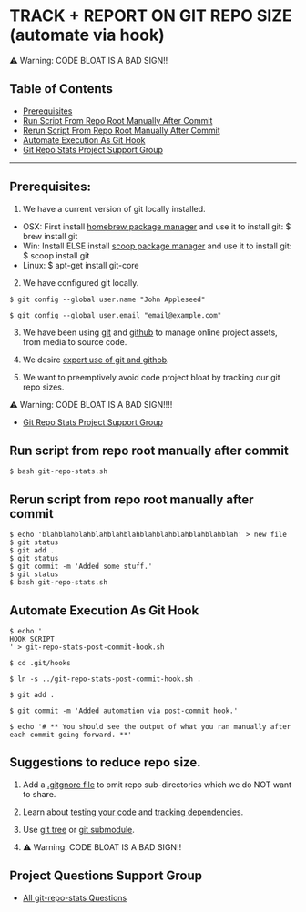 # TRACK + REPORT ON GIT REPO SIZE (automate via hook)

⚠️  Warning: CODE BLOAT IS A BAD SIGN!!

## Table of Contents

- [Prerequisites](#prerequisites)
- [Run Script From Repo Root Manually After Commit](#run-script-from-repo-root-manually-after-commit)
- [Rerun Script From Repo Root Manually After Commit](#rerun-script-from-repo-root-manually-after-commit)
- [Automate Execution As Git Hook](#automate-execution-as-git-hook)
- [Git Repo Stats Project Support Group](#project-questions-support-group)

---

## Prerequisites:

1. We have a current version of git locally installed.

  - OSX:  First install [homebrew package manager](http://brew.sh) and use it to install git: $ brew install git
  - Win: Install []() ELSE install [scoop package manager](http://scoop.sh) and use it to install git: $ scoop install git
  - Linux: $ apt-get install git-core

2. We have configured git locally.

```
$ git config --global user.name "John Appleseed"

$ git config --global user.email "email@example.com"
```

3. We have been using [git](https://git-scm.com/book/en/v2/Getting-Started-About-Version-Control) and [github](http://www.github.com) to manage online project assets, from media to source code.

4. We desire [expert use of git and githob](http://gitready.com/).

5. We want to preemptively avoid code project bloat by tracking our git repo sizes.

⚠️  Warning: CODE BLOAT IS A BAD SIGN!!!!

- [Git Repo Stats Project Support Group](#project-questions-support-group)

## Run script from repo root manually after commit

```
$ bash git-repo-stats.sh
```

## Rerun script from repo root manually after commit

```
$ echo 'blahblahblahblahblahblahblahblahblahblahblahblah' > new file
$ git status
$ git add .
$ git status
$ git commit -m 'Added some stuff.'
$ git status
$ bash git-repo-stats.sh
```

## Automate Execution As Git Hook

```
$ echo '
HOOK SCRIPT
' > git-repo-stats-post-commit-hook.sh

$ cd .git/hooks

$ ln -s ../git-repo-stats-post-commit-hook.sh .

$ git add .

$ git commit -m 'Added automation via post-commit hook.'

$ echo '# ** You should see the output of what you ran manually after each commit going forward. **'
```

## Suggestions to reduce repo size.

1. Add a [.gitgnore file](https://www.atlassian.com/git/tutorials/gitignore) to omit repo sub-directories which we do NOT want to share.

2. Learn about [testing your code](https://stackoverflow.com/questions/3053521/testing-your-code-before-releasing-to-qa) and [tracking dependencies](https://www.ibm.com/developerworks/rational/library/tracking-dependencies-between-requirements-artifacts/index.html).

3. Use [git tree](https://git-scm.com/docs/git-ls-tree) or [git submodule](https://www.atlassian.com/blog/git/git-submodules-workflows-tips).

4. ⚠️  Warning: CODE BLOAT IS A BAD SIGN!!

## Project Questions Support Group

- [All git-repo-stats Questions](https://www.facebook.com/groups/BigDataProcessing/)
